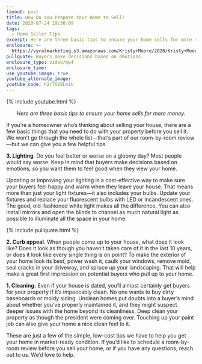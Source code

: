```yaml
---
layout: post
title: How Do You Prepare Your Home to Sell?
date: 2020-07-24 19:36:09
tags:
  - Home Seller Tips
excerpt: Here are three basic tips to ensure your home sells for more money.
enclosure: >-
  https://vyralmarketing.s3.amazonaws.com/Kristy+Moore/2020/Kristy+Moore+How+to+Prepare+Your+Home+to+Sell.mp4
pullquote: Buyers make decisions based on emotions.
enclosure_type: video/mp4
enclosure_time:
use_youtube_image: true
youtube_alternate_image:
youtube_code: h2r7OZ8Lm1U
---
```


{% include youtube.html %}

<p style="text-align: center;"><em>Here are three basic tips to ensure your home sells for more money.</em></p>

If you’re a homeowner who’s thinking about selling your house, there are a few basic things that you need to do with your property before you sell it. We won’t go through the whole list—that’s part of our room-by-room review—but we can give you a few helpful tips.

**3\. Lighting**. Do you feel better or worse on a gloomy day? Most people would say worse. Keep in mind that buyers make decisions based on emotions, so you want them to feel good when they view your home.&nbsp;

Updating or improving your lighting is a cost-effective way to make sure your buyers feel happy and warm when they leave your house. That means more than just your light fixtures—it also includes your bulbs. Update your fixtures and replace your fluorescent bulbs with LED or incandescent ones. The good, old-fashioned white light makes all the difference. You can also install mirrors and open the blinds to channel as much natural light as possible to illuminate all the space in your home.

{% include pullquote.html %}

**2\. Curb appeal.** When people come up to your house, what does it look like? Does it look as though you haven’t taken care of it in the last 10 years, or does it look like every single thing is on point? To make the exterior of your home look its best, power wash it, caulk your windows, remove mold, seal cracks in your driveway, and spruce up your landscaping. That will help make a great first impression on potential buyers who pull up to your home.

**1\. Cleaning.** Even if your house is dated, you’ll almost certainly get buyers for your property if it’s impeccably clean. No one wants to buy dirty baseboards or moldy siding. Unclean homes put doubts into a buyer’s mind about whether you’ve properly maintained it, and they might suspect deeper issues with the home beyond its cleanliness. Deep clean your property as though the president were coming over. Touching up your paint job can also give your home a nice clean feel to it.

These are just a few of the simple, low-cost tips we have to help you get your home in market-ready condition. If you’d like to schedule a room-by-room review before you sell your home, or if you have any questions, reach out to us. We’d love to help.